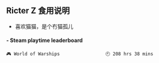 ## Ricter Z 食用说明
- 喜欢猫猫，是个冇猫孤儿

<!-- steam-box start -->
#### - Steam playtime leaderboard
```text
🎮 World of Warships                 🕘 208 hrs 38 mins
```
<!-- Powered by https://github.com/YouEclipse/steam-box . -->
<!-- steam-box end -->
